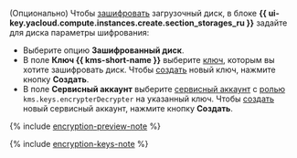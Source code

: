 (Опционально) Чтобы [зашифровать](../../compute/concepts/encryption.md) загрузочный диск, в блоке **{{ ui-key.yacloud.compute.instances.create.section_storages_ru }}** задайте для диска параметры шифрования:

  * Выберите опцию **Зашифрованный диск**.
  * В поле **Ключ {{ kms-short-name }}** выберите [ключ](../../kms/concepts/key.md), которым вы хотите зашифровать диск. Чтобы [создать](../../kms/operations/key.md#create) новый ключ, нажмите кнопку **Создать**.
  * В поле **Сервисный аккаунт** выберите [сервисный аккаунт](../../iam/concepts/users/service-accounts.md) c [ролью](../../kms/security/index.md#kms-keys-encrypterDecrypter) `kms.keys.encrypterDecrypter` на указанный ключ. Чтобы [создать](../../iam/operations/sa/create.md) новый сервисный аккаунт, нажмите кнопку **Создать**.

  {% include [encryption-preview-note](encryption-preview-note.md) %}

  {% include [encryption-keys-note](encryption-keys-note.md) %}
